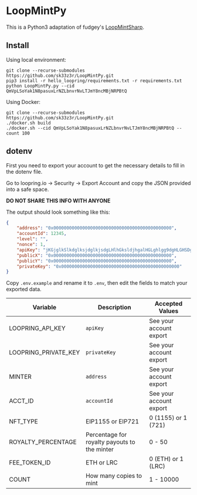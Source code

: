 # LoopMintPy

This is a Python3 adaptation of fudgey's [LoopMintSharp](https://github.com/fudgebucket27/LoopMintSharp).

## Install

Using local environment:

```shell
git clone --recurse-submodules https://github.com/sk33z3r/LoopMintPy.git
pip3 install -r hello_loopring/requirements.txt -r requirements.txt
python LoopMintPy.py --cid QmVpLSoYak1N8pasuxLrNZLbnvrNvLTJmY8ncMBjNRPBtQ
```

Using Docker:

```shell
git clone --recurse-submodules https://github.com/sk33z3r/LoopMintPy.git
./docker.sh build
./docker.sh --cid QmVpLSoYak1N8pasuxLrNZLbnvrNvLTJmY8ncMBjNRPBtQ --count 100
```

## dotenv

First you need to export your account to get the necessary details to fill in the dotenv file.

Go to loopring.io -> Security -> Export Account and copy the JSON provided into a safe space.

**DO NOT SHARE THIS INFO WITH ANYONE**

The output should look something like this:

```json
{
    "address": "0x000000000000000000000000000000000000000000000",
    "accountId": 12345,
    "level": "",
    "nonce": 1,
    "apiKey": "jKGjglkSlkdglksjdglkjsdgLHlhGksldjhgalHGLghlgg9dgHLGHSDgh",
    "publicX": "0x000000000000000000000000000000000000000000000",
    "publicY": "0x000000000000000000000000000000000000000000000",
    "privateKey": "0x000000000000000000000000000000000000000000000"
}
```

Copy `.env.example` and rename it to `.env`, then edit the fields to match your exported data.

| Variable             | Description                                  | Accepted Values         |
|----------------------|----------------------------------------------|-------------------------|
| LOOPRING_API_KEY     | `apiKey`                                     | See your account export |
| LOOPRING_PRIVATE_KEY | `privateKey`                                 | See your account export |
| MINTER               | `address`                                    | See your account export |
| ACCT_ID              | `accountId`                                  | See your account export |
| NFT_TYPE             | EIP1155 or EIP721                            | 0 (1155) or 1 (721)     |
| ROYALTY_PERCENTAGE   | Percentage for royalty payouts to the minter | 0 - 50                  |
| FEE_TOKEN_ID         | ETH or LRC                                   | 0 (ETH) or 1 (LRC)      |
| COUNT                | How many copies to mint                      | 1 - 10000               |

